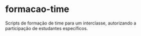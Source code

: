 # formacao-time
Scripts de formação de time para um interclasse, autorizando a participação de estudantes específicos.
